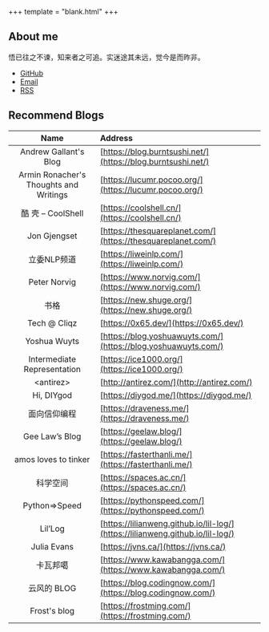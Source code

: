 +++
template = "blank.html"
+++

## About me

悟已往之不谏，知来者之可追。实迷途其未远，觉今是而昨非。

* [GitHub](https://github.com/kemingy)
* [Email](mailto:kemingy94@gmail.com)
* [RSS](/rss.xml)

## Recommend Blogs

| Name | Address |
| :-: | :- |
| Andrew Gallant's Blog | [https://blog.burntsushi.net/](https://blog.burntsushi.net/) |
| Armin Ronacher's Thoughts and Writings | [https://lucumr.pocoo.org/](https://lucumr.pocoo.org/) |
| 酷 壳 – CoolShell | [https://coolshell.cn/](https://coolshell.cn/) |
| Jon Gjengset | [https://thesquareplanet.com/](https://thesquareplanet.com/) |
| 立委NLP频道 | [https://liweinlp.com/](https://liweinlp.com/) |
| Peter Norvig | [https://www.norvig.com/](https://www.norvig.com/) |
| 书格 | [https://new.shuge.org/](https://new.shuge.org/) |
| Tech @ Cliqz | [https://0x65.dev/](https://0x65.dev/) |
| Yoshua Wuyts | [https://blog.yoshuawuyts.com/](https://blog.yoshuawuyts.com/) |
| Intermediate Representation | [https://ice1000.org/](https://ice1000.org/) |
| \<antirez\> | [http://antirez.com/](http://antirez.com/) |
| Hi, DIYgod | [https://diygod.me/](https://diygod.me/) |
| 面向信仰编程 | [https://draveness.me/](https://draveness.me/) |
| Gee Law’s Blog | [https://geelaw.blog/](https://geelaw.blog/) |
| amos loves to tinker | [https://fasterthanli.me/](https://fasterthanli.me/) |
| 科学空间 | [https://spaces.ac.cn/](https://spaces.ac.cn/) |
| Python⇒Speed | [https://pythonspeed.com/](https://pythonspeed.com/) |
| Lil’Log | [https://lilianweng.github.io/lil-log/](https://lilianweng.github.io/lil-log/) |
| Julia Evans | [https://jvns.ca/](https://jvns.ca/) |
| 卡瓦邦噶 | [https://www.kawabangga.com/](https://www.kawabangga.com/) |
| 云风的 BLOG | [https://blog.codingnow.com/](https://blog.codingnow.com/) |
| Frost's blog | [https://frostming.com/](https://frostming.com/) |
